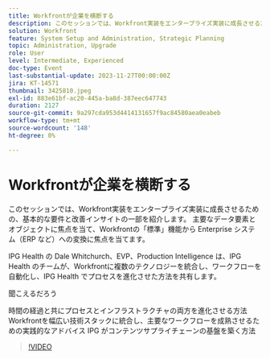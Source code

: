 ```yaml
---
title: Workfrontが企業を横断する
description: このセッションでは、Workfront実装をエンタープライズ実装に成長させるための、基本的な要件と改善インサイトの一部を紹介します。
solution: Workfront
feature: System Setup and Administration, Strategic Planning
topic: Administration, Upgrade
role: User
level: Intermediate, Experienced
doc-type: Event
last-substantial-update: 2023-11-27T00:00:00Z
jira: KT-14571
thumbnail: 3425810.jpeg
exl-id: 883e61bf-ac20-445a-ba8d-387eec647743
duration: 2127
source-git-commit: 9a297cda953d4414131657f9ac84580aea0eabeb
workflow-type: tm+mt
source-wordcount: '148'
ht-degree: 0%

---
```


# Workfrontが企業を横断する

このセッションでは、Workfront実装をエンタープライズ実装に成長させるための、基本的な要件と改善インサイトの一部を紹介します。 主要なデータ要素とオブジェクトに焦点を当て、Workfrontの「標準」機能から Enterprise システム（ERP など）への変換に焦点を当てます。

IPG Health の Dale Whitchurch、EVP、Production Intelligence は、IPG Health のチームが、Workfrontに複数のテクノロジーを統合し、ワークフローを自動化し、IPG Health でプロセスを進化させた方法を共有します。

聞こえるだろう

時間の経過と共にプロセスとインフラストラクチャの両方を進化させる方法Workfrontを幅広い技術スタックに統合し、主要なワークフローを成熟させるための実践的なアドバイス IPG がコンテンツサプライチェーンの基盤を築く方法

>[!VIDEO](https://video.tv.adobe.com/v/3425810/?learn=on)
